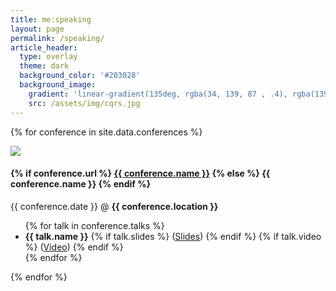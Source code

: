 ```yaml
---
title: me:speaking
layout: page
permalink: /speaking/
article_header:
  type: overlay
  theme: dark
  background_color: '#203028'
  background_image:
    gradient: 'linear-gradient(135deg, rgba(34, 139, 87 , .4), rgba(139, 34, 139, .4))'
    src: /assets/img/cqrs.jpg
---
```


{% for conference in site.data.conferences %}
<div class="item">
  <div class="item__image">
    <img class="image image--lg" src="{{ conference.logo }}"/>
  </div>
  <div class="item__content">
    <div class="item__header">
      <h4>
      {% if conference.url %}
      <a href="{{ conference.url }}" target="_blank">{{ conference.name }}</a>
      {% else %}
      {{ conference.name }}
      {% endif %}
      </h4>
    </div>
    <div class="item__description">
      <p>
      {{ conference.date }} @ <b>{{ conference.location }}</b><br/>
      <ul>
      {% for talk in conference.talks %}
        <li><span><b>{{ talk.name }}</b>
        {% if talk.slides %}
        (<a href="{{ talk.slides }}" target="_blank">Slides</a>)
        {% endif %}
         {% if talk.video %}
        (<a href="{{ talk.video }}" target="_blank">Video</a>)
        {% endif %}
        </span>
        </li>
      {% endfor %}
      </ul>
      </p>
    </div>
  </div>
</div>
{% endfor %}
